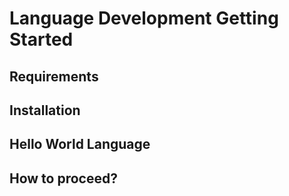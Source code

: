 # Language Development Getting Started

## Requirements

## Installation

## Hello World Language

## How to proceed?
